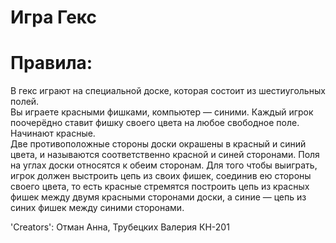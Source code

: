 # Игра Гекс
# Правила: 

В гекс играют на специальной доске, которая состоит из шестиугольных полей.  
Вы играете красными фишками, компьютер — синими. Каждый игрок поочерёдно ставит фишку своего цвета на любое свободное поле. Начинают красные.  
Две противоположные стороны доски окрашены в красный и синий цвета, и называются соответственно красной и синей сторонами. Поля на углах доски относятся к обеим сторонам. Для того чтобы выиграть, игрок должен выстроить цепь из своих фишек, соединив ею стороны своего цвета, то есть красные стремятся построить цепь из красных фишек между двумя красными сторонами доски, а синие — цепь из синих фишек между синими сторонами.

'Creators': Отман Анна, Трубецких Валерия КН-201


